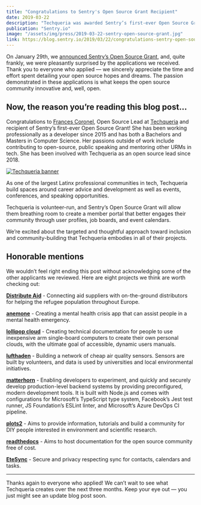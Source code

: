 ```yaml
---
title: "Congratulations to Sentry's Open Source Grant Recipient"
date: 2019-03-22
description: "Techqueria was awarded Sentry’s first-ever Open Source Grant of $10,000"
publication: "Sentry.io"
image: "/assets/img/press/2019-03-22-sentry-open-source-grant.jpg"
link: https://blog.sentry.io/2019/03/22/congratulations-sentry-open-source-grant-recipient
---
```


On January 29th, we [announced Sentry’s Open Source Grant](https://blog.sentry.io/2019/01/29/apply-sentry-open-source-grant), and, quite frankly, we were pleasantly surprised by the applications we received. Thank you to everyone who applied — we sincerely appreciate the time and effort spent detailing your open source hopes and dreams. The passion demonstrated in these applications is what keeps the open source community innovative and, well, open.

## Now, the reason you’re reading this blog post…

Congratulations to [Frances Coronel](https://twitter.com/fvcproductions?lang=en), Open Source Lead at [Techqueria](https://techqueria.org/) and recipient of Sentry’s first-ever Open Source Grant! She has been working professionally as a developer since 2015 and has both a Bachelors and Masters in Computer Science. Her passions outside of work include contributing to open-source, public speaking and mentoring other URMs in tech. She has been involved with Techqueria as an open source lead since 2018.

[![Techqueria banner](https://images.ctfassets.net/em6l9zw4tzag/5l3VeA7ghuTVKUHWghr6lr/067fa02046c8a8a57f6abf277db2ef05/techqueria-banner.png)](https://images.ctfassets.net/em6l9zw4tzag/5l3VeA7ghuTVKUHWghr6lr/067fa02046c8a8a57f6abf277db2ef05/techqueria-banner.png)

As one of the largest Latinx professional communities in tech, Techqueria build spaces around career advice and development as well as events, conferences, and speaking opportunities.

Techqueria is volunteer-run, and Sentry’s Open Source Grant will allow them breathing room to create a member portal that better engages their community through user profiles, job boards, and event calendars.

We’re excited about the targeted and thoughtful approach toward inclusion and community-building that Techqueria embodies in all of their projects.

## Honorable mentions

We wouldn’t feel right ending this post without acknowledging some of the other applicants we reviewed. Here are eight projects we think are worth checking out:

**[Distribute Aid](https://gitlab.com/distribute-aid/toolbox)** - Connecting aid suppliers with on-the-ground distributors for helping the refugee population throughout Europe.

**[anemone](http://www.anemoneapp.io/)** - Creating a mental health crisis app that can assist people in a mental health emergency.

**[lollipop cloud](https://lollipopcloud.solutions)** - Creating technical documentation for people to use inexpensive arm single-board computers to create their own personal clouds, with the ultimate goal of accessible, dynamic users manuals.

**[lufthaden](http://luftdaten.info)** - Building a network of cheap air quality sensors. Sensors are built by volunteers, and data is used by universities and local environmental initiatives.

**[matterhorn](https://github.com/Ethan-Arrowood/matterhorn)** - Enabling developers to experiment, and quickly and securely develop production-level backend systems by providing preconfigured, modern development tools. It is built with Node.js and comes with configurations for Microsoft’s TypeScript type system, Facebook’s Jest test runner, JS Foundation’s ESLint linter, and Microsoft’s Azure DevOps CI pipeline.

**[plots2](https://github.com/publiclab/plots2)** - Aims to provide information, tutorials and build a community for DIY people interested in environment and scientific research.

**[readthedocs](https://github.com/rtfd/readthedocs.org)** - Aims to host documentation for the open source community free of cost.

**[EteSync](https://www.etesync.com)** - Secure and privacy respecting sync for contacts, calendars and tasks.

---

Thanks again to everyone who applied! We can’t wait to see what Techqueria creates over the next three months. Keep your eye out — you just might see an update blog post soon.
